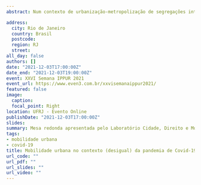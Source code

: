 ```yaml
---
abstract: Num contexto de urbanização-metropolização de segregações intencionais, a mobilidade se posiciona como uma questão estratégica de reprodução social, pois a condição dos sujeitos na sociedade contemporânea é também definida por sua capacidade de se mover e de se relacionar com e nos espaços. A acesso à mobilidade se torna, deste modo, uma questão de justiça e é isso que dá sentido ao direito ao transporte na qualificação constitucional de direito fundamental social, pois além de ser importante em si, é fundamental para a materialização (territorializada) de outros direitos numa sociedade tão desigual como a brasileira.

address:
  city: Rio de Janeiro
  country: Brasil
  postcode: 
  region: RJ
  street:
all_day: false
authors: []
date: "2021-12-03T17:00:00Z"
date_end: "2021-12-03T19:00:00Z"
event: XXVI Semana IPPUR 2021
event_url: https://www.even3.com.br/xxvisemanaippur2021/
featured: false
image:
  caption:
  focal_point: Right
location: UFRJ - Evento Online
publishDate: "2021-12-03T17:00:00Z"
slides: 
summary: Mesa redonda apresentada pelo Laboratório Cidade, Direito e Mobilidade (CiDiMob) da UFRJ.
tags: 
- mobilidade urbana
- covid-19
title: Mobilidade urbana no contexto (desigual) da pandemia de Covid-19
url_code: ""
url_pdf: ""
url_slides: ""
url_video: ""
---
```

